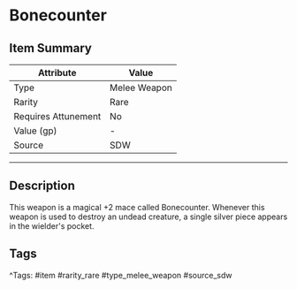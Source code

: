 # Bonecounter

## Item Summary

| Attribute            | Value                        |
|----------------------|------------------------------|
| Type                 | Melee Weapon |
| Rarity               | Rare             |
| Requires Attunement  | No                |
| Value (gp)           | -    |
| Source               | SDW |

---

## Description

This weapon is a magical +2 mace called Bonecounter. Whenever this weapon is used to destroy an undead creature, a single silver piece appears in the wielder's pocket.

## Tags

^Tags: #item #rarity_rare #type_melee_weapon #source_sdw
